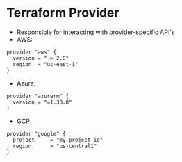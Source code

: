 # Terraform Provider

* Responsible for interacting with provider-specific API's
* AWS:

```
provider "aws" {
  version = "~> 2.0"
  region  = "us-east-1"
}
```

* Azure:

```
provider "azurerm" {
  version = "=1.38.0"
}
```

* GCP:

```
provider "google" {
  project     = "my-project-id"
  region      = "us-central1"
}
```



